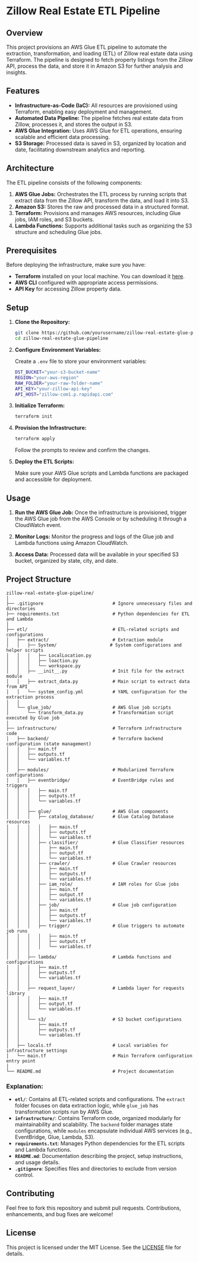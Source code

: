# Zillow Real Estate ETL Pipeline

## Overview

This project provisions an AWS Glue ETL pipeline to automate the extraction, transformation, and loading (ETL) of Zillow real estate data using Terraform. The pipeline is designed to fetch property listings from the Zillow API, process the data, and store it in Amazon S3 for further analysis and insights.

## Features

- **Infrastructure-as-Code (IaC):** All resources are provisioned using Terraform, enabling easy deployment and management.
- **Automated Data Pipeline:** The pipeline fetches real estate data from Zillow, processes it, and stores the output in S3.
- **AWS Glue Integration:** Uses AWS Glue for ETL operations, ensuring scalable and efficient data processing.
- **S3 Storage:** Processed data is saved in S3, organized by location and date, facilitating downstream analytics and reporting.

## Architecture

The ETL pipeline consists of the following components:

1. **AWS Glue Jobs:** Orchestrates the ETL process by running scripts that extract data from the Zillow API, transform the data, and load it into S3.
2. **Amazon S3:** Stores the raw and processed data in a structured format.
3. **Terraform:** Provisions and manages AWS resources, including Glue jobs, IAM roles, and S3 buckets.
4. **Lambda Functions:** Supports additional tasks such as organizing the S3 structure and scheduling Glue jobs.

## Prerequisites

Before deploying the infrastructure, make sure you have:

- **Terraform** installed on your local machine. You can download it [here](https://www.terraform.io/downloads.html).
- **AWS CLI** configured with appropriate access permissions.
- **API Key** for accessing Zillow property data.

## Setup

1. **Clone the Repository:**

   ```bash
   git clone https://github.com/yourusername/zillow-real-estate-glue-pipeline.git
   cd zillow-real-estate-glue-pipeline
   ```

2. **Configure Environment Variables:**

   Create a `.env` file to store your environment variables:

   ```bash
   DST_BUCKET="your-s3-bucket-name"
   REGION="your-aws-region"
   RAW_FOLDER="your-raw-folder-name"
   API_KEY="your-zillow-api-key"
   API_HOST="zillow-com1.p.rapidapi.com"
   ```

3. **Initialize Terraform:**

   ```bash
   terraform init
   ```

4. **Provision the Infrastructure:**

   ```bash
   terraform apply
   ```

   Follow the prompts to review and confirm the changes.

5. **Deploy the ETL Scripts:**

   Make sure your AWS Glue scripts and Lambda functions are packaged and accessible for deployment.

## Usage

1. **Run the AWS Glue Job:**
   Once the infrastructure is provisioned, trigger the AWS Glue job from the AWS Console or by scheduling it through a CloudWatch event.

2. **Monitor Logs:**
   Monitor the progress and logs of the Glue job and Lambda functions using Amazon CloudWatch.

3. **Access Data:**
   Processed data will be available in your specified S3 bucket, organized by state, city, and date.

## Project Structure

```
zillow-real-estate-glue-pipeline/
│
├── .gitignore                          # Ignore unnecessary files and directories
├── requirements.txt                    # Python dependencies for ETL and Lambda
│
├── etl/                                # ETL-related scripts and configurations
│   ├── extract/                        # Extraction module
│   │   ├── System/                    # System configurations and helper scripts
│   │   │   ├── LocalLocation.py
│   │   │   ├── loaction.py
│   │   │   └── workspace.py
│   │   ├── __init__.py                 # Init file for the extract module
│   │   ├── extract_data.py             # Main script to extract data from API
│   │   └── system_config.yml           # YAML configuration for the extraction process
│   │
│   └── glue_job/                       # AWS Glue job scripts
│       └── transform_data.py           # Transformation script executed by Glue job
│
├── infrastructure/                     # Terraform infrastructure code
│   ├── backend/                        # Terraform backend configuration (state management)
│   │   ├── main.tf
│   │   ├── outputs.tf
│   │   └── variables.tf
│   │
│   ├── modules/                        # Modularized Terraform configurations
│   │   ├── eventbridge/                # EventBridge rules and triggers
│   │   │   ├── main.tf
│   │   │   ├── outputs.tf
│   │   │   └── variables.tf
│   │   │
│   │   ├── glue/                       # AWS Glue components
│   │   │   ├── catalog_database/       # Glue Catalog Database resources
│   │   │   │   ├── main.tf
│   │   │   │   ├── outputs.tf
│   │   │   │   └── variables.tf
│   │   │   ├── classifier/             # Glue Classifier resources
│   │   │   │   ├── main.tf
│   │   │   │   ├── output.tf
│   │   │   │   └── variables.tf
│   │   │   ├── crawler/                # Glue Crawler resources
│   │   │   │   ├── main.tf
│   │   │   │   ├── outputs.tf
│   │   │   │   └── variables.tf
│   │   │   ├── iam_role/               # IAM roles for Glue jobs
│   │   │   │   ├── main.tf
│   │   │   │   ├── output.tf
│   │   │   │   └── variables.tf
│   │   │   ├── job/                    # Glue job configuration
│   │   │   │   ├── main.tf
│   │   │   │   ├── outputs.tf
│   │   │   │   └── variables.tf
│   │   │   ├── trigger/                # Glue triggers to automate job runs
│   │   │   │   ├── main.tf
│   │   │   │   ├── outputs.tf
│   │   │   │   └── variables.tf
│   │   │
│   │   ├── lambda/                     # Lambda functions and configurations
│   │   │   ├── main.tf
│   │   │   ├── outputs.tf
│   │   │   └── variables.tf
│   │   │
│   │   ├── request_layer/              # Lambda layer for requests library
│   │   │   ├── main.tf
│   │   │   ├── output.tf
│   │   │   └── variables.tf
│   │   │
│   │   └── s3/                         # S3 bucket configurations
│   │       ├── main.tf
│   │       ├── outputs.tf
│   │       └── variables.tf
│   │
│   ├── locals.tf                       # Local variables for infrastructure settings
│   └── main.tf                         # Main Terraform configuration entry point
│
└── README.md                           # Project documentation
```

### Explanation:

- **`etl/`**: Contains all ETL-related scripts and configurations. The `extract` folder focuses on data extraction logic, while `glue_job` has transformation scripts run by AWS Glue.
- **`infrastructure/`**: Contains Terraform code, organized modularly for maintainability and scalability. The `backend` folder manages state configurations, while `modules` encapsulate individual AWS services (e.g., EventBridge, Glue, Lambda, S3).
- **`requirements.txt`**: Manages Python dependencies for the ETL scripts and Lambda functions.
- **`README.md`**: Documentation describing the project, setup instructions, and usage details.
- **`.gitignore`**: Specifies files and directories to exclude from version control.

## Contributing

Feel free to fork this repository and submit pull requests. Contributions, enhancements, and bug fixes are welcome!

## License

This project is licensed under the MIT License. See the [LICENSE](LICENSE) file for details.
